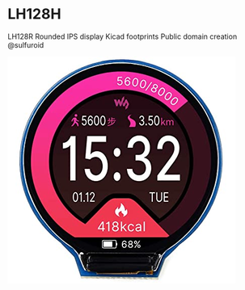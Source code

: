 # LH128H
LH128R Rounded IPS display Kicad footprints
Public domain creation
@sulfuroid

![alt text](https://github.com/ccadic/LH128H/blob/main/6113pTHOLDL._AC_SS450_.jpg)
